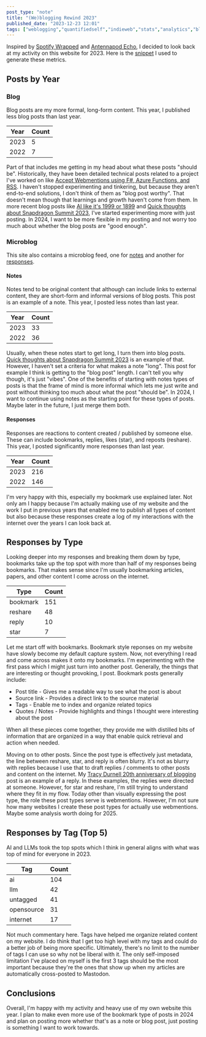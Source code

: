 ```yaml
---
post_type: "note" 
title: "(We)blogging Rewind 2023"
published_date: "2023-12-23 12:01"
tags: ["weblogging","quantifiedself","indieweb","stats","analytics","blog","blogging","internet","opensource","community","selfhost","fsharp","spotify","antennapod","microblog", "analytics","pkm","personalknowledgemanagement"]
---
```


Inspired by [Spotify Wrapped](/feed/spotify-wrapped-2023) and [Antennapod Echo](/feed/antennapod-echo-2023), I decided to look back at my activity on this website for 2023. Here is the [snippet](/snippets/lqdev-me-website-post-metrics) I used to generate these metrics. 

## Posts by Year

### Blog

Blog posts are my more formal, long-form content. This year, I published less blog posts than last year.

| Year | Count |
| --- | --- |
| 2023 | 5 |
| 2022 | 7 |

Part of that includes me getting in my head about what these posts "should be". Historically, they have been detailed technical posts related to a project I've worked on like [Accept Webmentions using F#, Azure Functions, and RSS](/posts/receive-webmentions-fsharp-az-functions-fsadvent). I haven't stopped experimenting and tinkering, but because they aren't end-to-end solutions, I don't think of them as "blog post worthy". That doesn't mean though that learnings and growth haven't come from them. In more recent blog posts like [AI like it's 1999 or 1899](/posts/ai-1999-1899) and [Quick thoughts about Snapdragon Summit 2023](/posts/quick-thoughts-snapdragon-summit-2023), I've started experimenting more with just posting. In 2024, I want to be more flexible in my posting and not worry too much about whether the blog posts are "good enough".

### Microblog

This site also contains a microblog feed, one for [notes](/feed) and another for [responses](/feed/responses). 

#### Notes

Notes tend to be original content that although can include links to external content, they are short-form and informal versions of blog posts. This post is an example of a note. This year, I posted less notes than last year. 

| Year | Count |
| --- | --- |
| 2023 | 33 |
| 2022 | 36 |

Usually, when these notes start to get long, I turn them into blog posts. [Quick thoughts about Snapdragon Summit 2023](/posts/quick-thoughts-snapdragon-summit-2023) is an example of that. However, I haven't set a criteria for what makes a note "long". This post for example I think is getting to the "blog post" length. I can't tell you why though, it's just "vibes". One of the benefits of starting with notes types of posts is that the frame of mind is more informal which lets me just write and post without thinking too much about what the post "should be". In 2024, I want to continue using notes as the starting point for these types of posts. Maybe later in the future, I just merge them both. 

#### Responses

Responses are reactions to content created / published by someone else. These can include bookmarks, replies, likes (star), and reposts (reshare). This year, I posted significantly more responses than last year.

| Year | Count |
| --- | --- |
| 2023 | 216 |
| 2022 | 146 |

I'm very happy with this, especially my bookmark use explained later. Not only am I happy because I'm actually making use of my website and the work I put in previous years that enabled me to publish all types of content but also because these responses create a log of my interactions with the internet over the years I can look back at. 

## Responses by Type

Looking deeper into my responses and breaking them down by type, bookmarks take up the top spot with more than half of my responses being bookmarks. That makes sense since I'm usually bookmarking articles, papers, and other content I come across on the internet. 

| Type | Count |
| --- | --- |
| bookmark | 151 |
| reshare | 48 |
| reply | 10 |
| star | 7 |

Let me start off with bookmarks. Bookmark style reponses on my website have slowly become my default capture system. Now, not everything I read and come across makes it onto my bookmarks. I'm experimenting with the first pass which I might just turn into another post. Generally, the things that are interesting or thought provoking, I post. Bookmark posts generally include:

- Post title - Gives me a readable way to see what the post is about
- Source link - Provides a direct link to the source material
- Tags - Enable me to index and organize related topics
- Quotes / Notes - Provide highlights and things I thought were interesting about the post

When all these pieces come together, they provide me with distilled bits of information that are organized in a way that enable quick retrieval and action when needed.

Moving on to other posts. Since the post type is effectively just metadata, the line between reshare, star, and reply is often blurry. It's not as blurry with replies because I use that to draft replies / comments to other posts and content on the internet. My [Tracy Durnell 20th anniversary of blogging](/feed/tracy-durnell-20-blogging-anniversary) post is an example of a reply. In these examples, the replies were directed at someone. However, for star and reshare, I'm still trying to understand where they fit in my flow. Today other than visually expressing the post type, the role these post types serve is webmentions. However, I'm not sure how many websites I create these post types for actually use webmentions. Maybe some analysis worth doing for 2025. 

## Responses by Tag (Top 5)

AI and LLMs took the top spots which I think in general aligns with what was top of mind for everyone in 2023. 

| Tag | Count |
| --- | --- |
| ai | 104 |
| llm | 42 |
| untagged | 41 |
| opensource | 31 |
| internet | 17 |

Not much commentary here. Tags have helped me organize related content on my website. I do think that I get too high level with my tags and could do a better job of being more specific. Ultimately, there's no limit to the number of tags I can use so why not be liberal with it. The only self-imposed limitation I've placed on myself is the first 3 tags should be the most important because they're the ones that show up when my articles are automatically cross-posted to Mastodon. 

## Conclusions

Overall, I'm happy with my activity and heavy use of my own website this year. I plan to make even more use of the bookmark type of posts in 2024 and plan on posting more whether that's as a note or blog post, just posting is something I want to work towards. 